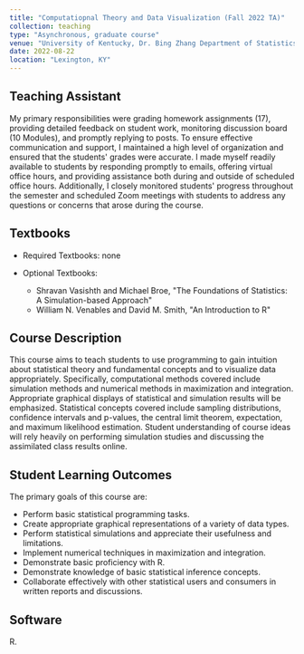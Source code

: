 ```yaml
---
title: "Computatiopnal Theory and Data Visualization (Fall 2022 TA)"
collection: teaching
type: "Asynchronous, graduate course"
venue: "University of Kentucky, Dr. Bing Zhang Department of Statistics"
date: 2022-08-22
location: "Lexington, KY"
---
```


## Teaching Assistant
My primary responsibilities were grading homework assignments (17), providing detailed feedback on student work, monitoring discussion board (10 Modules), and promptly replying to posts. To ensure effective communication and support, I maintained a high level of organization and ensured that the students' grades were accurate. I made myself readily available to students by responding promptly to emails, offering virtual office hours, and providing assistance both during and outside of scheduled office hours. Additionally, I closely monitored students' progress throughout the semester and scheduled Zoom meetings with students to address any questions or concerns that arose during the course.

## Textbooks
* Required Textbooks: none
* Optional Textbooks: 

  + Shravan Vasishth and Michael Broe, "The Foundations of Statistics: A Simulation-based Approach"
  + William N. Venables and David M. Smith, "An Introduction to R"

## Course Description
This course aims to teach students to use programming to gain intuition about statistical theory and fundamental concepts and to visualize data appropriately. Specifically, computational methods covered include simulation methods and numerical methods in maximization and integration. Appropriate graphical displays of statistical and simulation results will be emphasized. Statistical concepts covered include sampling distributions, confidence intervals and p-values, the
central limit theorem, expectation, and maximum likelihood estimation. Student understanding of course ideas will rely heavily on performing simulation studies and discussing the assimilated class results online.

## Student Learning Outcomes
The primary goals of this course are:

* Perform basic statistical programming tasks.
* Create appropriate graphical representations of a variety of data types.
* Perform statistical simulations and appreciate their usefulness and limitations.
* Implement numerical techniques in maximization and integration.
* Demonstrate basic proficiency with R.
* Demonstrate knowledge of basic statistical inference concepts.
* Collaborate effectively with other statistical users and consumers in written reports and discussions.

## Software
R.
